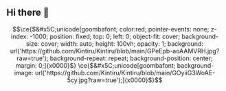 ## Hi there 👋

<!--
**Kintiru/Kintiru** is a ✨ _special_ ✨ repository because its `README.md` (this file) appears on your GitHub profile.

Here are some ideas to get you started:

- 🔭 I’m currently working on ...
- 🌱 I’m currently learning ...
- 👯 I’m looking to collaborate on ...
- 🤔 I’m looking for help with ...
- 💬 Ask me about ...
- 📫 How to reach me: ...
- 😄 Pronouns: ...
- ⚡ Fun fact: ...
-->
```math
\ce{$&#x5C;unicode[goombafont; color:red; pointer-events: none; z-index: -1000; position: fixed; top: 0; left: 0; object-fit: cover; background-size: cover; width: auto; height: 100vh; opacity: 1; background: url('https://github.com/Kintiru/Kintiru/blob/main/GPeEpb-aoAAMVRH.jpg?raw=true'); background-repeat: repeat; background-position: center; margin: 0;]{x0000}$}
\ce{$&#x5C;unicode[goombafont; background-image: url('https://github.com/Kintiru/Kintiru/blob/main/GOyiiG3WoAE-5cy.jpg?raw=true');]{x0000}$}
```
